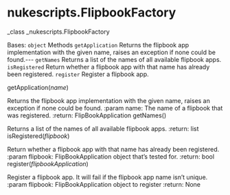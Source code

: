 # nukescripts.FlipbookFactory
_class _nukescripts.FlipbookFactory

Bases: `object`
Methods
`getApplication`  Returns the flipbook app implementation with the given name, raises an exception if none could be found.---
`getNames`  Returns a list of the names of all available flipbook apps.
`isRegistered`  Return whether a flipbook app with that name has already been registered.
`register`  Register a flipbook app.

getApplication(_name_)

Returns the flipbook app implementation with the given name, raises an exception if none could be found. :param name: The name of a flipbook that was registered. :return: FlipBookApplication
getNames()

Returns a list of the names of all available flipbook apps. :return: list
isRegistered(_flipbook_)

Return whether a flipbook app with that name has already been registered. :param flipbook: FlipBookApplication object that’s tested for. :return: bool
register(_flipbookApplication_)

Register a flipbook app. It will fail if the flipbook app name isn’t unique. :param flipbook: FlipBookApplication object to register :return: None